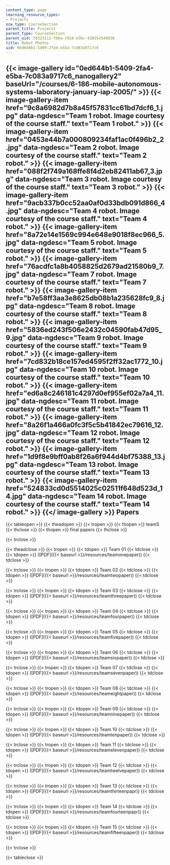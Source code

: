 ```yaml
---
content_type: page
learning_resource_types:
- Projects
ocw_type: CourseSection
parent_title: Projects
parent_type: CourseSection
parent_uid: 7d323111-f06a-c924-e3bc-43855e549030
title: Robot Photos
uid: 0ed644b1-5409-2fa4-e5ba-7c083a9717c6
---
```


{{< image-gallery id="0ed644b1-5409-2fa4-e5ba-7c083a9717c6_nanogallery2" baseUrl="/courses/6-186-mobile-autonomous-systems-laboratory-january-iap-2005/" >}}
{{< image-gallery-item href="9c8a6982d7b8a45f57831cc61bd7dcf6_1.jpg" data-ngdesc="Team 1 robot. Image courtesy of the course staff." text="Team 1 robot." >}}
{{< image-gallery-item href="0453e44b7a000809234faf1ac0f496b2_2.jpg" data-ngdesc="Team 2 robot. Image courtesy of the course staff." text="Team 2 robot." >}}
{{< image-gallery-item href="088f2f749a168ffe8f4d2eb82411ab67_3.jpg" data-ngdesc="Team 3 robot. Image courtesy of the course staff." text="Team 3 robot." >}}
{{< image-gallery-item href="9acb337b0cc52aa0af0d33bdb091d866_4.jpg" data-ngdesc="Team 4 robot. Image courtesy of the course staff." text="Team 4 robot." >}}
{{< image-gallery-item href="8a72e14e1569c994e648e9018f8ec966_5.jpg" data-ngdesc="Team 5 robot. Image courtesy of the course staff." text="Team 5 robot." >}}
{{< image-gallery-item href="76acdfc1a8b4058825d2679ad21580b9_7.jpg" data-ngdesc="Team 7 robot. Image courtesy of the course staff." text="Team 7 robot." >}}
{{< image-gallery-item href="b7e58ff3aa3e8625db08b1a235628fc9_8.jpg" data-ngdesc="Team 8 robot. Image courtesy of the course staff." text="Team 8 robot." >}}
{{< image-gallery-item href="5836ed243f506e2432c04590fab47d95_9.jpg" data-ngdesc="Team 9 robot. Image courtesy of the course staff." text="Team 9 robot." >}}
{{< image-gallery-item href="7cd832b18ce157ed4595f2ff32ac1772_10.jpg" data-ngdesc="Team 10 robot. Image courtesy of the course staff." text="Team 10 robot." >}}
{{< image-gallery-item href="ed6a8c246181c4297d0ef955ef02a7a4_11.jpg" data-ngdesc="Team 11 robot. Image courtesy of the course staff." text="Team 11 robot." >}}
{{< image-gallery-item href="8a26f1a466a0fc3f5c5b41842ec79616_12.jpg" data-ngdesc="Team 12 robot. Image courtesy of the course staff." text="Team 12 robot." >}}
{{< image-gallery-item href="1d9f8e9bff0ab8f26a6f944d4bf75388_13.jpg" data-ngdesc="Team 13 robot. Image courtesy of the course staff." text="Team 13 robot." >}}
{{< image-gallery-item href="524833cd0d5514025c02511f648d523d_14.jpg" data-ngdesc="Team 14 robot. Image courtesy of the course staff." text="Team 14 robot." >}}
{{</ image-gallery >}}
Papers
------

{{< tableopen >}}
{{< theadopen >}}
{{< tropen >}}
{{< thopen >}}
teamS
{{< thclose >}}
{{< thopen >}}
final papers
{{< thclose >}}

{{< trclose >}}

{{< theadclose >}}
{{< tropen >}}
{{< tdopen >}}
Team 01
{{< tdclose >}}
{{< tdopen >}}
([PDF]({{< baseurl >}}/resources/teamonepaper))
{{< tdclose >}}

{{< trclose >}}
{{< tropen >}}
{{< tdopen >}}
Team 02
{{< tdclose >}}
{{< tdopen >}}
([PDF]({{< baseurl >}}/resources/teamtwopaper))
{{< tdclose >}}

{{< trclose >}}
{{< tropen >}}
{{< tdopen >}}
Team 03
{{< tdclose >}}
{{< tdopen >}}
([PDF]({{< baseurl >}}/resources/teamthreepaper))
{{< tdclose >}}

{{< trclose >}}
{{< tropen >}}
{{< tdopen >}}
Team 04
{{< tdclose >}}
{{< tdopen >}}
([PDF]({{< baseurl >}}/resources/teamfourpaper))
{{< tdclose >}}

{{< trclose >}}
{{< tropen >}}
{{< tdopen >}}
Team 05
{{< tdclose >}}
{{< tdopen >}}
([PDF]({{< baseurl >}}/resources/teamfivepaper))
{{< tdclose >}}

{{< trclose >}}
{{< tropen >}}
{{< tdopen >}}
Team 06
{{< tdclose >}}
{{< tdopen >}}
([PDF]({{< baseurl >}}/resources/teamsixpaper))
{{< tdclose >}}

{{< trclose >}}
{{< tropen >}}
{{< tdopen >}}
Team 07
{{< tdclose >}}
{{< tdopen >}}
([PDF]({{< baseurl >}}/resources/teamsevenpaper))
{{< tdclose >}}

{{< trclose >}}
{{< tropen >}}
{{< tdopen >}}
Team 08
{{< tdclose >}}
{{< tdopen >}}
([PDF]({{< baseurl >}}/resources/teameightpaper))
{{< tdclose >}}

{{< trclose >}}
{{< tropen >}}
{{< tdopen >}}
Team 09
{{< tdclose >}}
{{< tdopen >}}
([PDF]({{< baseurl >}}/resources/teamninepaper))
{{< tdclose >}}

{{< trclose >}}
{{< tropen >}}
{{< tdopen >}}
Team 10
{{< tdclose >}}
{{< tdopen >}}
([PDF]({{< baseurl >}}/resources/teamtenpaper))
{{< tdclose >}}

{{< trclose >}}
{{< tropen >}}
{{< tdopen >}}
Team 11
{{< tdclose >}}
{{< tdopen >}}
([PDF]({{< baseurl >}}/resources/teamelevenpaper))
{{< tdclose >}}

{{< trclose >}}
{{< tropen >}}
{{< tdopen >}}
Team 12
{{< tdclose >}}
{{< tdopen >}}
([PDF]({{< baseurl >}}/resources/teamtwelvepaper))
{{< tdclose >}}

{{< trclose >}}
{{< tropen >}}
{{< tdopen >}}
Team 13
{{< tdclose >}}
{{< tdopen >}}
([PDF]({{< baseurl >}}/resources/teamthirteenpapr))
{{< tdclose >}}

{{< trclose >}}
{{< tropen >}}
{{< tdopen >}}
Team 14
{{< tdclose >}}
{{< tdopen >}}
([PDF]({{< baseurl >}}/resources/teamfourteenpapr))
{{< tdclose >}}

{{< trclose >}}
{{< tropen >}}
{{< tdopen >}}
Team 15
{{< tdclose >}}
{{< tdopen >}}
([PDF]({{< baseurl >}}/resources/teamfifteenpaper))
{{< tdclose >}}

{{< trclose >}}

{{< tableclose >}}